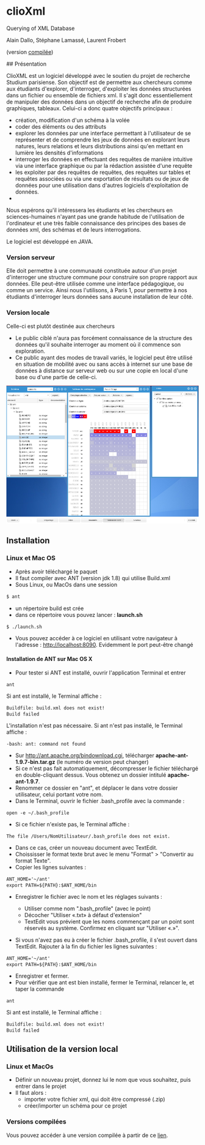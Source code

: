 # clioXml
Querying of XML Database 

Alain Dallo, Stéphane Lamassé, Laurent Frobert


(version [compilée](#compilation))

## Présentation

ClioXML est un logiciel développé avec le soutien du projet de recherche Studium parisiense. Son objectif est de permettre aux chercheurs comme aux étudiants d'explorer, d'interroger, d'exploiter les données structurées dans un fichier ou ensemble de fichiers xml. 
Il s'agit donc essentiellement de manipuler des données dans un objectif de recherche afin de produire graphiques, tableaux. 
	Celui-ci a donc quatre objectifs principaux :
* création, modification d'un schéma à la volée
* coder des éléments ou des attributs
* explorer les données par une interface permettant à l'utilisateur de se représenter et de comprendre les jeux de données en explorant leurs natures, leurs relations et leurs distributions ainsi qu'en mettant en lumière les densités d'informations
* interroger les données en effectuant des requêtes de manière intuitive via une interface graphique ou par la rédaction assistée d'une requête 
* les exploiter par des requêtes de requêtes, des requêtes sur tables et requêtes associées ou via une exportation de résultats ou de jeux de données pour une utilisation dans d'autres logiciels d'exploitation de données.
* 
Nous espérons qu'il intéressera les étudiants et les chercheurs en sciences-humaines n'ayant pas une grande habitude de l'utilisation de l'ordinateur et une très faible connaissance des principes des bases de données xml, des schémas et de leurs interrogations.

Le logiciel est développé en JAVA.

### Version serveur
Elle doit permettre à  une communauté constituée autour d'un projet d'interroger une structure commune pour construire son propre rapport aux données. Elle peut-être utilisée comme une interface pédagogique, ou comme un service.  Ainsi nous l'utilisons, à Paris 1, pour permettre à nos étudiants d'interroger leurs données sans aucune installation de leur côté. 
### Version locale
Celle-ci est plutôt destinée aux chercheurs
* Le public ciblé n'aura pas forcément connaissance de la structure des données qu'il souhaite interroger au moment où il commence son exploration.
* Ce public ayant des modes de travail variés, le logiciel peut être utilisé en situation de mobilité avec ou sans accès à internet sur une base de données à distance sur serveur web ou sur une copie en local d'une base ou d'une partie de celle-ci.

![Capture d'écran de l'interface de clioXml](https://github.com/PirehP1/clioXml/blob/master/capture_clioxml.png)


## Installation


### Linux et Mac OS
* Après avoir téléchargé le paquet 
* Il faut compiler avec ANT (version jdk 1.8)  qui utilise Build.xml 
* Sous Linux, ou MacOs dans une session 
```sh
$ ant
```
* un répertoire build est crée 
* dans ce répertoire vous pouvez lancer : **launch.sh**
```sh
$ ./launch.sh
```
* Vous pouvez accéder à ce logiciel en utilisant votre navigateur à l'adresse : [http://localhost:8090](http://localhost:8090). Evidemment le port peut-être changé 

#### Installation de ANT sur Mac OS X
* Pour tester si ANT est installé, ouvrir l'application Terminal et entrer
```
ant
```
Si ant est installé, le Terminal affiche :
```
Buildfile: build.xml does not exist!
Build failed
```
L'installation n'est pas nécessaire.
Si ant n'est pas installé, le Terminal affiche :
```
-bash: ant: command not found
```

* Sur http://ant.apache.org/bindownload.cgi, télécharger **apache-ant-1.9.7-bin.tar.gz** (le numéro de version peut changer)
* Si ce n'est pas fait automatiquement, décompresser le fichier téléchargé en double-cliquant dessus. Vous obtenez un dossier intitulé **apache-ant-1.9.7**.
* Renommer ce dossier en "ant", et déplacer le dans votre dossier utilisateur, celui portant votre nom.
* Dans le Terminal, ouvrir le fichier .bash_profile avec la commande :
```
open -e ~/.bash_profile
```
* Si ce fichier n'existe pas, le Terminal affiche :
```
The file /Users/NomUtilisateur/.bash_profile does not exist.
```
* Dans ce cas, créer un nouveau document avec TextEdit.
* Choississer le format texte brut avec le menu "Format" > "Convertir au format Texte".
* Copier les lignes suivantes :
```
ANT_HOME='~/ant'
export PATH=${PATH}:$ANT_HOME/bin
```
* Enregistrer le fichier avec le nom et les réglages suivants :
	* Utiliser comme nom ".bash_profile" (avec le point)
	* Décocher "Utiliser «.txt» à défaut d'extension"
	* TextEdit vous prévient que les noms commençant par un point sont réservés au système. Confirmez en cliquant sur "Utiliser «.»".

* Si vous n'avez pas eu à créer le fichier .bash_profile, il s'est ouvert dans TextEdit. Rajouter à la fin du fichier les lignes suivantes :
```
ANT_HOME='~/ant'
export PATH=${PATH}:$ANT_HOME/bin
```
* Enregistrer et fermer.
* Pour vérifier que ant est bien installé, fermer le Terminal, relancer le, et taper la commande
```
ant
```
Si ant est installé, le Terminal affiche :
```
Buildfile: build.xml does not exist!
Build failed
```

## Utilisation de la version local 

### Linux et MacOs 
* Définir un nouveau projet, donnez lui le nom que vous souhaitez, puis entrer dans le projet 
* Il faut alors :
	* importer votre fichier xml, qui doit être compressé (.zip)
	* créer/importer un schéma pour ce projet 


### <a name="compilation"></a> Versions compilées
Vous pouvez accéder à une version compilée à partir de ce [lien](http://pireh-dev.univ-paris1.fr/ClioXml/clioxml-bin.0.29.2.zip).  
